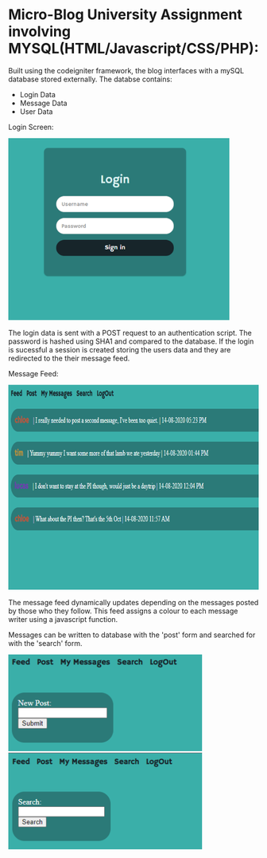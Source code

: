 # Micro-Blog University Assignment involving MYSQL(HTML/Javascript/CSS/PHP):

Built using the codeigniter framework, the blog interfaces with a mySQL database stored externally. 
The databse contains:
- Login Data
- Message Data
- User Data

Login Screen:
<p>
  <img src="https://github.com/oliver7011/Micro-Blog/blob/main/login.PNG" width="445" height="365">
</p>
The login data is sent with a POST request to an authentication script. The password is hashed using SHA1 and compared to the database.
If the login is sucessful a session is created storing the users data and they are redirected to the their message feed.

Message Feed:
<p>
  <img src="https://github.com/oliver7011/Micro-Blog/blob/main/feed.PNG" width="796" height="411">
</p>
The message feed dynamically updates depending on the messages posted by those who they follow.
This feed assigns a colour to each message writer using a javascript function.

Messages can be written to database with the 'post' form and searched for with the 'search' form.
<p>
  <img src="https://github.com/oliver7011/Micro-Blog/blob/main/post.PNG" width="390" height="194">
  
  
  
  <img src="https://github.com/oliver7011/Micro-Blog/blob/main/search.PNG" width="390" height="194">
</p>
